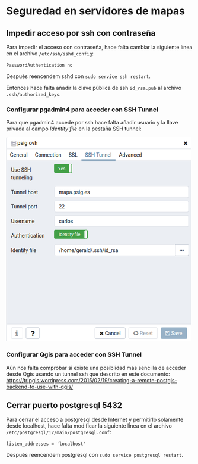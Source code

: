 # Seguredad en servidores de mapas

## Impedir acceso por ssh con contraseña

Para impedir el acceso con contraseña, hace falta cambiar la siguiente línea en el archivo `/etc/ssh/sshd_config`:

```
PasswordAuthentication no
```

Después reencendem sshd con `sudo service ssh restart`.

Entonces hace falta añadir la clave pública de ssh `id_rsa.pub` al archivo `.ssh/authorized_keys`.

### Configurar pgadmin4 para acceder con SSH Tunnel

Para que pgadmin4 accede por ssh hace falta añadir usuario y la llave privada al campo *Identity file* en la pestaña SSH tunnel:

![](images/pgadmin4.png)

### Configurar Qgis para acceder con SSH Tunnel

Aún nos falta comprobar si existe una posiblidad más sencilla de acceder desde Qgis usando un tunnel ssh que descrito en este documento: https://tripgis.wordpress.com/2015/02/19/creating-a-remote-postgis-backend-to-use-with-qgis/

## Cerrar puerto postgresql 5432

Para cerrar el acceso a postgresql desde Internet y permitirlo solamente desde localhost, hace falta modificar la siguiente línea en el archivo `/etc/postgresql/12/main/postgresql.conf`:

```
listen_addresses = 'localhost'
```

Después reencendem postgresql con `sudo service postgresql restart`.

